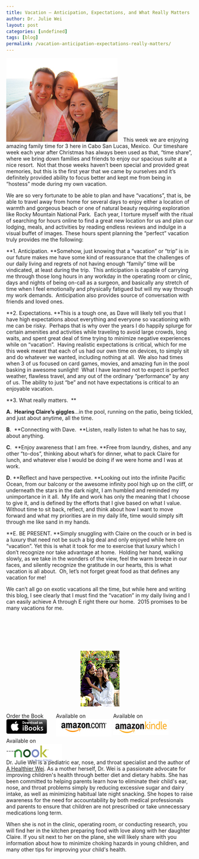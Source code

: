 ```yaml
---
title: Vacation – Anticipation, Expectations, and What Really Matters
author: Dr. Julie Wei
layout: post
categories: [undefined]
tags: [blog]
permalink: /vacation-anticipation-expectations-really-matters/
---
```

<img class="alignleft wp-image-1151 size-medium" style="margin-right: 15px;" src="/wp-content/uploads/2015/01/IMG_3010-300x225.jpg" alt="Vacation" width="300" height="225" />This week we are enjoying amazing family time for 3 here in Cabo San Lucas, Mexico.  Our timeshare week each year after Christmas has always been used as that, “time share”, where we bring down families and friends to enjoy our spacious suite at a nice resort.  Not that those weeks haven’t been special and provided great memories, but this is the first year that we came by ourselves and it’s definitely provided ability to focus better and kept me from being in “hostess” mode during my own vacation.

We are so very fortunate to be able to plan and have “vacations”, that is, be able to travel away from home for several days to enjoy either a location of warmth and gorgeous beach or one of natural beauty requiring exploration like Rocky Mountain National Park.  Each year, I torture myself with the ritual of searching for hours online to find a great new location for us and plan our lodging, meals, and activities by reading endless reviews and indulge in a visual buffet of images. These hours spent planning the “perfect” vacation truly provides me the following:

**1. Anticipation. **Somehow, just knowing that a “vacation” or “trip” is in our future makes me have some kind of reassurance that the challenges of our daily living and regrets of not having enough “family” time will be vindicated, at least during the trip.  This anticipation is capable of carrying me through those long hours in any workday in the operating room or clinic, days and nights of being on-call as a surgeon, and basically any stretch of time when I feel emotionally and physically fatigued but will my way through my work demands.  Anticipation also provides source of conversation with friends and loved ones.

**2. Expectations. **This is a tough one, as Dave will likely tell you that I have high expectations about everything and everyone so vacationing with me can be risky.  Perhaps that is why over the years I do happily splurge for certain amenities and activities while traveling to avoid large crowds, long waits, and spent great deal of time trying to minimize negative experiences while on “vacation”.  Having realistic expectations is critical, which for me this week meant that each of us had our own time on devices, to simply sit and do whatever we wanted, including nothing at all.  We also had times when 3 of us focused on card games, movies, and amazing fun in the pool basking in awesome sunlight!  What I have learned not to expect is perfect weather, flawless travel, and any out of the ordinary “performance” by any of us. The ability to just “be” and not have expectations is critical to an enjoyable vacation.

**3. What really matters.  **

**A.  Hearing Claire’s giggles**&#8230;in the pool, running on the patio, being tickled, and just about anytime, all the time.

**B**.  **Connecting with Dave.  **Listen, really listen to what he has to say, about anything.

**C**.  **Enjoy awareness that I am free. **Free from laundry, dishes, and any other “to-dos”, thinking about what’s for dinner, what to pack Claire for lunch, and whatever else I would be doing if we were home and I was at work.

**D**. **Reflect and have perspective. **Looking out into the infinite Pacific Ocean, from our balcony or the awesome infinity pool high up on the cliff, or underneath the stars in the dark night, I am humbled and reminded my unimportance in it all.  My life and work has only the meaning that I choose to give it, and is defined by the efforts that I give based on what I value. Without time to sit back, reflect, and think about how I want to move forward and what my priorities are in my daily life, time would simply sift through me like sand in my hands.

**E. BE PRESENT. **Simply snuggling with Claire on the couch or in bed is a luxury that need not be such a big deal and only enjoyed while here on “vacation”. Yet this is what it took for me to exercise that luxury which I don’t recognize nor take advantage at home.  Holding her hand, walking slowly, as we take in the wonders of the view, feel the warm breeze in our faces, and silently recognize the gratitude in our hearts, this is what vacation is all about.  Oh, let’s not forget great food as that defines any vacation for me!

We can’t all go on exotic vacations all the time, but while here and writing this blog, I see clearly that I must find the “vacation” in my daily living and I can easily achieve A through E right there our home.  2015 promises to be many vacations for me.

&nbsp;

&nbsp;

&nbsp;

<span style="width:105px;display:table;margin:0 auto;"><a href="the-book/"><img src="/wp-content/uploads/2014/04/AHealthierWei_cover_150.png" /></a></span>

<p style="height:80px">
  <span style="width:130px;display:inline-block;vertical-align:top;"> Order the Book <a href="https://itunes.apple.com/us/book/a-healthier-wei/id806784060?ls=1&mt=11#" target="_blank" > <img class="size-full wp-image-944" alt="Apple iBooks" title="Apple iBooks" src="/wp-content/uploads/2014/02/Download_on_iBooks_Badge_US-UK_110x40_090513.png" width="110" height="40" /></a> </span> <span style="width:150px;display:inline-block;vertical-align:top;">Available on <a href="http://amzn.to/1fSNqeb" target="_blank" > <img class="size-full wp-image-945" alt="Amazon.com" title="Amazon.com" src="/wp-content/uploads/2014/02/amazon_com_logo_160.jpg" width="160" height="47" /> </a> </span> <span  style="width:150px;display:inline-block;vertical-align:top;">Available on <a href="http://amzn.to/1eHEfNl" target="_blank" > <img class="size-full wp-image-946" alt="Amazon Kindle" title="Amazon Kindle" src="/wp-content/uploads/2014/02/kindle_logo_160.jpg" width="160" height="43" /> </a> </span> <span style="width:150px;display:inline-block;vertical-align:top;">Available on <a href="http://www.barnesandnoble.com/w/a-healthier-wei-julie-wei/1118260302?ean=2940148244592&itm=1&usri=2940148244592" target="_blank" > <img class="size-full wp-image-947" alt="Nook" title="Nook" src="/wp-content/uploads/2014/02/nook_logo_160.png" width="160" height="52" /></a> </span>
</p>

\-----

Dr. Julie Wei is a pediatric ear, nose, and throat specialist and the author of [A Healthier Wei][1]. As a mother herself, Dr. Wei is a passionate advocate for improving children's health through better diet and dietary habits. She has been committed to helping parents learn how to eliminate their child's ear, nose, and throat problems simply by reducing excessive sugar and dairy intake, as well as minimizing habitual late night snacking. She hopes to raise awareness for the need for accountability by both medical professionals and parents to ensure that children are not prescribed or take unnecessary medications long term. 

When she is not in the clinic, operating room, or conducting research, you will find her in the kitchen preparing food with love along with her daughter Claire. If you sit next to her on the plane, she will likely share with you information about how to minimize choking hazards in young children, and many other tips for improving your child's health.

 [1]: the-book